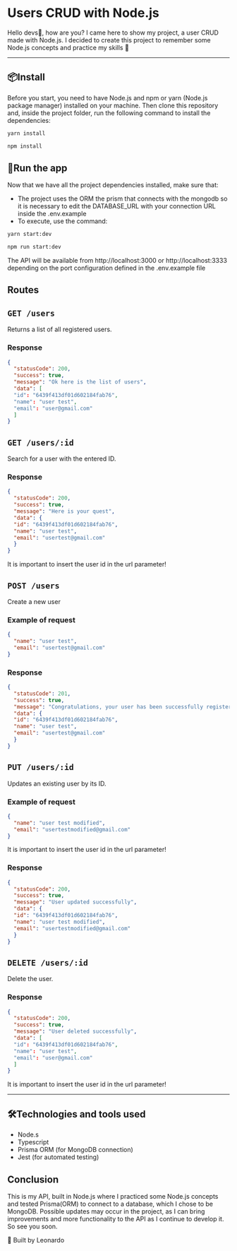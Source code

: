 # Users CRUD with Node.js

Hello devs👋, how are you? I came here to show my project, a user CRUD made with Node.js. I decided to create this project to remember some Node.js concepts and practice my skills 🤗

<hr/>

## 📦Install
Before you start, you need to have Node.js and npm or yarn (Node.js package manager) installed on your machine. Then clone this repository and, inside the project folder, run the following command to install the dependencies:
  
```bash
yarn install
```

```bash
npm install
```

## 🎲Run the app
Now that we have all the project dependencies installed, make sure that: <br/>

-  The project uses the ORM the prism that connects with the mongodb so it is necessary to edit the DATABASE_URL with your connection URL inside the .env.example
- To execute, use the command:

```bash
yarn start:dev
```

```bash
npm run start:dev
```

The API will be available from http://localhost:3000 or http://localhost:3333 depending on the port configuration defined in the .env.example file

## **Routes**

## `GET /users`

Returns a list of all registered users.

### Response

```json
{
  "statusCode": 200,
  "success": true,
  "message": "Ok here is the list of users",
  "data": [
  "id": "6439f413df01d602184fab76",
  "name": "user test",
  "email": "user@gmail.com"
  ]
}
```

## `GET /users/:id`

Search for a user with the entered ID.

### Response

```json
{
  "statusCode": 200,
  "success": true,
  "message": "Here is your quest",
  "data": {
  "id": "6439f413df01d602184fab76",
  "name": "user test",
  "email": "usertest@gmail.com"
  }
}
```

It is important to insert the user id in the url parameter!

## `POST /users`

Create a new user

### Example of request

```json
{
  "name": "user test",
  "email": "usertest@gmail.com"
}
```

### Response

```json
{
  "statusCode": 201,
  "success": true,
  "message": "Congratulations, your user has been successfully registered!",
  "data": {
  "id": "6439f413df01d602184fab76",
  "name": "user test",
  "email": "usertest@gmail.com"
  }
}
```

## `PUT /users/:id`

Updates an existing user by its ID.

### Example of request

```json
{
  "name": "user test modified",
  "email": "usertestmodified@gmail.com"
}
```
It is important to insert the user id in the url parameter!

### Response

```json
{
  "statusCode": 200,
  "success": true,
  "message": "User updated successfully",
  "data": {
  "id": "6439f413df01d602184fab76",
  "name": "user test modified",
  "email": "usertestmodified@gmail.com"
  }
}
```

## `DELETE /users/:id`

Delete the user.

### Response

```json
{
  "statusCode": 200,
  "success": true,
  "message": "User deleted successfully",
  "data": [
  "id": "6439f413df01d602184fab76",
  "name": "user test",
  "email": "user@gmail.com"
  ]
}
```

It is important to insert the user id in the url parameter!

<hr/>

## 🛠Technologies and tools used

- Node.s
- Typescript
- Prisma ORM (for MongoDB connection)
- Jest (for automated testing)

## Conclusion

This is my API, built in Node.js where I practiced some Node.js concepts and tested Prisma(ORM) to connect to a database, which I chose to be MongoDB. Possible updates may occur in the project, as I can bring improvements and more functionality to the API as I continue to develop it. So see you soon.

💜 Built by Leonardo
